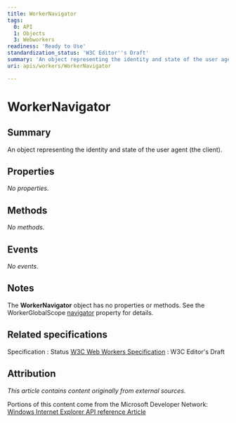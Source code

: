 ```yaml
---
title: WorkerNavigator
tags:
  0: API
  1: Objects
  3: Webworkers
readiness: 'Ready to Use'
standardization_status: 'W3C Editor''s Draft'
summary: 'An object representing the identity and state of the user agent (the client).'
uri: apis/workers/WorkerNavigator

---
```

# WorkerNavigator

## Summary

An object representing the identity and state of the user agent (the client).

## Properties

*No properties.*

## Methods

*No methods.*

## Events

*No events.*

## Notes

The **WorkerNavigator** object has no properties or methods. See the WorkerGlobalScope [navigator](/apis/workers/WorkerGlobalScope/navigator) property for details.

## Related specifications

Specification
:   Status
[W3C Web Workers Specification](http://dev.w3.org/html5/workers)
:   W3C Editor's Draft

## Attribution

*This article contains content originally from external sources.*

Portions of this content come from the Microsoft Developer Network: [Windows Internet Explorer API reference Article](http://msdn.microsoft.com/en-us/library/ie/hh828809%28v=vs.85%29.aspx)

